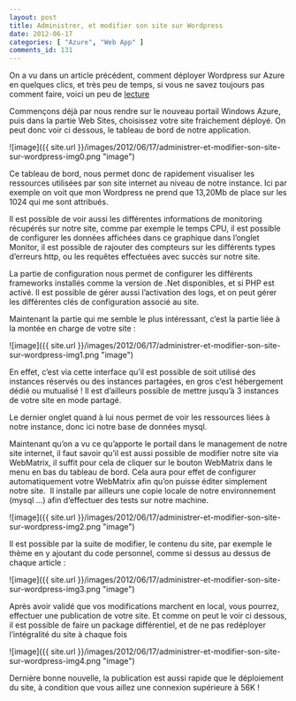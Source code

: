 ```yaml
---
layout: post
title: Administrer, et modifier son site sur Wordpress
date: 2012-06-17
categories: [ "Azure", "Web App" ]
comments_id: 131 
---
```


On a vu dans un article précédent, comment déployer Wordpress sur Azure en quelques clics, et très peu de temps, si vous ne savez toujours pas comment faire, voici un peu de [lecture](http://blog.woivre.fr/Archives/2012/6/deployer-wordpress-sur-azure-en-3-clics-et-un-cafe-)

Commençons déjà par nous rendre sur le nouveau portail Windows Azure, puis dans la partie Web Sites, choisissez votre site fraichement déployé. On peut donc voir ci dessous, le tableau de bord de notre application.

![image]({{ site.url }}/images/2012/06/17/administrer-et-modifier-son-site-sur-wordpress-img0.png "image")

Ce tableau de bord, nous permet donc de rapidement visualiser les ressources utilisées par son site internet au niveau de notre instance. Ici par exemple on voit que mon Wordpress ne prend que 13,20Mb de place sur les 1024 qui me sont attribués.

Il est possible de voir aussi les différentes informations de monitoring récupérés sur notre site, comme par exemple le temps CPU, il est possible de configurer les données affichées dans ce graphique dans l’onglet Monitor, il est possible de rajouter des compteurs sur les différents types d’erreurs http, ou les requêtes effectuées avec succès sur notre site.

La partie de configuration nous permet de configurer les différents frameworks installés comme la version de .Net disponibles, et si PHP est activé. Il est possible de gérer aussi l’activation des logs, et on peut gérer les différentes clés de configuration associé au site.

Maintenant la partie qui me semble le plus intéressant, c’est la partie liée à la montée en charge de votre site :

![image]({{ site.url }}/images/2012/06/17/administrer-et-modifier-son-site-sur-wordpress-img1.png "image")

En effet, c’est via cette interface qu’il est possible de soit utilisé des instances réservés ou des instances partagées, en gros c’est hébergement dédié ou mutualisé ! Il est d’ailleurs possible de mettre jusqu’à 3 instances de votre site en mode partagé.

Le dernier onglet quand à lui nous permet de voir les ressources liées à notre instance, donc ici notre base de données mysql.

Maintenant qu’on a vu ce qu’apporte le portail dans le management de notre site internet, il faut savoir qu’il est aussi possible de modifier notre site via WebMatrix, il suffit pour cela de cliquer sur le bouton WebMatrix dans le menu en bas du tableau de bord. Cela aura pour effet de configurer automatiquement votre WebMatrix afin qu’on puisse éditer simplement notre site.  Il installe par ailleurs une copie locale de notre environnement (mysql …) afin d’effectuer des tests sur notre machine.

![image]({{ site.url }}/images/2012/06/17/administrer-et-modifier-son-site-sur-wordpress-img2.png "image")

Il est possible par la suite de modifier, le contenu du site, par exemple le thème en y ajoutant du code personnel, comme si dessus au dessus de chaque article :

![image]({{ site.url }}/images/2012/06/17/administrer-et-modifier-son-site-sur-wordpress-img3.png "image")

Après avoir validé que vos modifications marchent en local, vous pourrez, effectuer une publication de votre site. Et comme on peut le voir ci dessous, il est possible de faire un package différentiel, et de ne pas redéployer l’intégralité du site à chaque fois

![image]({{ site.url }}/images/2012/06/17/administrer-et-modifier-son-site-sur-wordpress-img4.png "image")

Dernière bonne nouvelle, la publication est aussi rapide que le déploiement du site, à condition que vous aillez une connexion supérieure à 56K !
